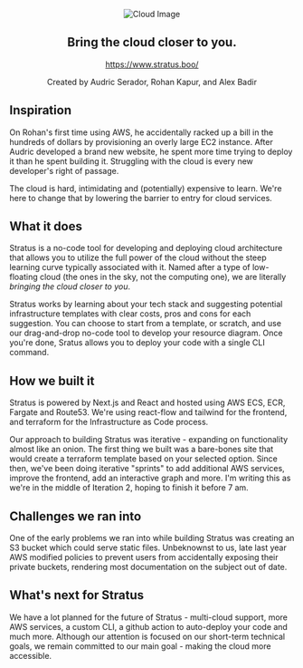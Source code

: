 <p align="center">
  <img src="https://github.com/AudricSerador/one-click-cloud/assets/108915409/80129b58-c016-44d8-aeab-1933d6f40c95" alt="Cloud Image" />
</p>

<h2 align="center">
  Bring the cloud closer to you.
</h2>

<p align="center">
  <a href="https://www.stratus.boo/">https://www.stratus.boo/</a>
</p>

<p align="center">
  Created by Audric Serador, Rohan Kapur, and Alex Badir
</p>

## Inspiration
On Rohan's first time using AWS, he accidentally racked up a bill in the hundreds of dollars by provisioning an overly large EC2 instance. After Audric developed a brand new website, he spent more time trying to deploy it than he spent building it. Struggling with the cloud is every new developer's right of passage.

The cloud is hard, intimidating and (potentially) expensive to learn. We're here to change that by lowering the barrier to entry for cloud services.

## What it does
Stratus is a no-code tool for developing and deploying cloud architecture that allows you to utilize the full power of the cloud without the steep learning curve typically associated with it. Named after a type of low-floating cloud (the ones in the sky, not the computing one), we are literally _bringing the cloud closer to you_.

Stratus works by learning about your tech stack and suggesting potential infrastructure templates with clear costs, pros and cons for each suggestion. You can choose to start from a template, or scratch, and use our drag-and-drop no-code tool to develop your resource diagram. Once you're done, Sratus allows you to deploy your code with a single CLI command.

## How we built it
Stratus is powered by Next.js and React and hosted using AWS ECS, ECR, Fargate and Route53. We're using react-flow and tailwind for the frontend, and terraform for the Infrastructure as Code process. 

Our approach to building Stratus was iterative - expanding on functionality almost like an onion. The first thing we built was a bare-bones site that would create a terraform template based on your selected option. Since then, we've been doing iterative "sprints" to add additional AWS services, improve the frontend, add an interactive graph and more. I'm writing this as we're in the middle of Iteration 2, hoping to finish it before 7 am.

## Challenges we ran into
One of the early problems we ran into while building Stratus was creating an S3 bucket which could serve static files. Unbeknownst to us, late last year AWS modified policies to prevent users from accidentally exposing their private buckets, rendering most documentation on the subject out of date. 

## What's next for Stratus
We have a lot planned for the future of Stratus - multi-cloud support, more AWS services, a custom CLI, a github action to auto-deploy your code and much more. Although our attention is focused on our short-term technical goals, we remain committed to our main goal - making the cloud more accessible.
